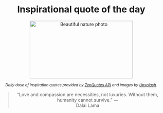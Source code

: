 
<div align="center">

# Inspirational quote of the day

<img src="./data/photo.jpeg" alt="Beautiful nature photo" width="320" height="180">

<sub><i>Daily dose of inspiration quotes provided by [ZenQuotes API](https://zenquotes.io/) and images by [Unsplash](https://unsplash.com/).</i></sub>


<blockquote>&ldquo;Love and compassion are necessities, not luxuries. Without them, humanity cannot survive.&rdquo; &mdash; <footer>Dalai Lama</footer></blockquote>

</div>
